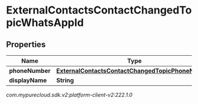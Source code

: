 # ExternalContactsContactChangedTopicWhatsAppId


## Properties

| Name | Type | Description | Notes |
| ------------ | ------------- | ------------- | ------------- |
| **phoneNumber** | [**ExternalContactsContactChangedTopicPhoneNumber**](ExternalContactsContactChangedTopicPhoneNumber) |  |  [optional] |
| **displayName** | **String** |  |  [optional] |




_com.mypurecloud.sdk.v2:platform-client-v2:222.1.0_
